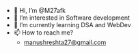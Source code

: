 - 👋 Hi, I’m @M27afk
- 👀 I’m interested in Software development
- 🌱 I’m currently learning DSA and WebDev
- 📫 How to reach me?
  - manushreshta27@gmail.com
  

<!---
M27afk/M27afk is a ✨ special ✨ repository because its `README.md` (this file) appears on your GitHub profile.
You can click the Preview link to take a look at your changes.
--->
